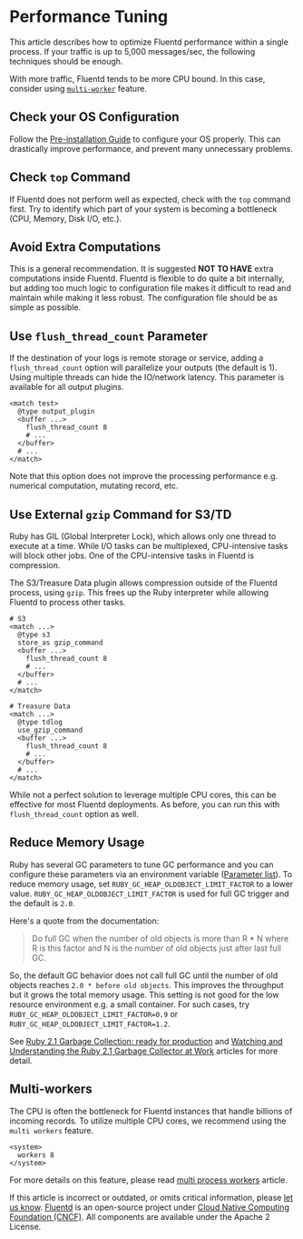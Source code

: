 # Performance Tuning

This article describes how to optimize Fluentd performance within a single process. If your traffic is up to 5,000 messages/sec, the following techniques should be enough.

With more traffic, Fluentd tends to be more CPU bound. In this case, consider using [`multi-worker`](multi-process-workers.md) feature.

## Check your OS Configuration

Follow the [Pre-installation Guide](../installation/before-install.md) to configure your OS properly. This can drastically improve performance, and prevent many unnecessary problems.

## Check `top` Command

If Fluentd does not perform well as expected, check with the `top` command first. Try to identify which part of your system is becoming a bottleneck \(CPU, Memory, Disk I/O, etc.\).

## Avoid Extra Computations

This is a general recommendation. It is suggested **NOT TO HAVE** extra computations inside Fluentd. Fluentd is flexible to do quite a bit internally, but adding too much logic to configuration file makes it difficult to read and maintain while making it less robust. The configuration file should be as simple as possible.

## Use `flush_thread_count` Parameter

If the destination of your logs is remote storage or service, adding a `flush_thread_count` option will parallelize your outputs \(the default is 1\). Using multiple threads can hide the IO/network latency. This parameter is available for all output plugins.

```text
<match test>
  @type output_plugin
  <buffer ...>
    flush_thread_count 8
    # ...
  </buffer>
  # ...
</match>
```

Note that this option does not improve the processing performance e.g. numerical computation, mutating record, etc.

## Use External `gzip` Command for S3/TD

Ruby has GIL \(Global Interpreter Lock\), which allows only one thread to execute at a time. While I/O tasks can be multiplexed, CPU-intensive tasks will block other jobs. One of the CPU-intensive tasks in Fluentd is compression.

The S3/Treasure Data plugin allows compression outside of the Fluentd process, using `gzip`. This frees up the Ruby interpreter while allowing Fluentd to process other tasks.

```text
# S3
<match ...>
  @type s3
  store_as gzip_command
  <buffer ...>
    flush_thread_count 8
    # ...
  </buffer>
  # ...
</match>

# Treasure Data
<match ...>
  @type tdlog
  use_gzip_command
  <buffer ...>
    flush_thread_count 8
    # ...
  </buffer>
  # ...
</match>
```

While not a perfect solution to leverage multiple CPU cores, this can be effective for most Fluentd deployments. As before, you can run this with `flush_thread_count` option as well.

## Reduce Memory Usage

Ruby has several GC parameters to tune GC performance and you can configure these parameters via an environment variable \([Parameter list](https://github.com/ruby/ruby/blob/61701ae1675f790ee3f59207283642dbe64c2d37/gc.c#L7417)\). To reduce memory usage, set `RUBY_GC_HEAP_OLDOBJECT_LIMIT_FACTOR` to a lower value. `RUBY_GC_HEAP_OLDOBJECT_LIMIT_FACTOR` is used for full GC trigger and the default is `2.0`.

Here's a quote from the documentation:

> Do full GC when the number of old objects is more than R * N
> where R is this factor and N is the number of old objects just after last full GC.

So, the default GC behavior does not call full GC until the number of old objects reaches `2.0 * before old objects`. This improves the throughput but it grows the total memory usage. This setting is not good for the low resource environment e.g. a small container. For such cases, try `RUBY_GC_HEAP_OLDOBJECT_LIMIT_FACTOR=0.9` or `RUBY_GC_HEAP_OLDOBJECT_LIMIT_FACTOR=1.2`.

See [Ruby 2.1 Garbage Collection: ready for production](https://samsaffron.com/archive/2014/04/08/ruby-2-1-garbage-collection-ready-for-production) and [Watching and Understanding the Ruby 2.1 Garbage Collector at Work](https://thorstenball.com/blog/2014/03/12/watching-understanding-ruby-2.1-garbage-collector/) articles for more detail.

## Multi-workers

The CPU is often the bottleneck for Fluentd instances that handle billions of incoming records. To utilize multiple CPU cores, we recommend using the `multi workers` feature.

```text
<system>
  workers 8
</system>
```

For more details on this feature, please read [multi process workers](multi-process-workers.md) article.

If this article is incorrect or outdated, or omits critical information, please [let us know](https://github.com/fluent/fluentd-docs-gitbook/issues?state=open). [Fluentd](http://www.fluentd.org/) is an open-source project under [Cloud Native Computing Foundation \(CNCF\)](https://cncf.io/). All components are available under the Apache 2 License.

